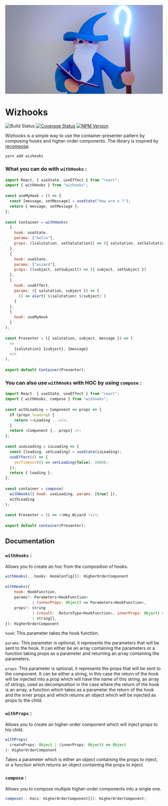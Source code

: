 ![Wizhooks](img/wizhooks.png)

# Wizhooks

![Build Status](https://img.shields.io/circleci/build/github/augustindlt/wizhooks)
[![Coverage Status](https://coveralls.io/repos/github/augustindlt/wizhooks/badge.svg?branch=master)](https://coveralls.io/github/augustindlt/wizhooks?branch=master)
[![NPM Version](https://img.shields.io/npm/v/wizhooks)](https://www.npmjs.com/package/wizhooks)

Wizhooks is a simple way to use the container-presenter pattern by composing hooks and higher-order components. The library is inspired by [recompose](https://github.com/acdlite/recompose).

```bash
yarn add wizhooks
```

### What you can do with `withHooks` :

```javascript
import React, { useState, useEffect } from "react";
import { withHooks } from "wizhooks";

const useMyHook = () => {
  const [message, setMessage] = useState("How are u ?");
  return { message, setMessage };
};

const Container = withHooks(
  {
    hook: useState,
    params: ["hello"],
    props: ([salutation, setSalutation]) => ({ salutation, setSalutation })
  },
  {
    hook: useState,
    params: ["wizard"],
    props: ([subject, setSubject]) => ({ subject, setSubject })
  },
  {
    hook: useEffect,
    params: ({ salutation, subject }) => [
      () => alert(`${salutation} ${subject}`)
    ]
  },
  {
    hook: useMyHook
  }
);

const Presenter = ({ salutation, subject, message }) => (
  <>
    {salutation} {subject}, {message}
  </>
);

export default Container(Presenter);
```

### You can also use `withHooks` with HOC by using `compose` :

```javascript
import React, { useState, useEffect } from "react";
import { withHooks, compose } from "wizhooks";

const withLoading = Component => props => {
  if (props.loading) {
    return <>Loading ...</>;
  }
  return <Component {...props} />;
};

const useLoading = isLoading => {
  const [loading, setLoading] = useState(isLoading);
  useEffect(() => {
    setTimeout(() => setLoading(false), 1000);
  });
  return { loading };
};

const container = compose(
  withHooks({ hook: useLoading, params: [true] }),
  withLoading
);

const Presenter = () => <>Hey Wizard !</>;

export default container(Presenter);
```

## Documentation

### `withHooks` :

Allows you to create an hoc from the composition of hooks.

```js
withHooks(...hooks: HookConfig[]): HigherOrderComponent

withHooks({
    hook: HookFunction,
    params?: Parameters<HookFunction>
            | (innerProps: Object) => Parameters<HookFunction>,
    props?: string
            | (result:  ReturnType<HookFunction>, innerProps: Object) => Object
            | string[],
}): HigherOrderComponent
```

`hook`: This parameter takes the hook function.

`params`: This parameter is optional, it represents the parameters that will be sent to the hook. It can either be an array containing the parameters or a function taking props as a parameter and returning an array containing the parameters.

`props`: This parameter is optional, it represents the props that will be sent to the component. It can be either a string, in this case the return of the hook will be injected into a prop which will have the name of this string, an array of strings, used as decomposition in the case where the return of the hook is an array, a function which takes as a parameter the return of the hook and the inner props and which returns an object which will be injected as props to the child.

### `withProps` :

Allows you to create an higher-order component which will inject props to his child.

```js
withProps(
  createProps: Object | (innerProps: Object) => Object
): HigherOrderComponent
```

Takes a parameter which is either an object containing the props to inject, or a function which returns an object containing the props to inject.

### `compose` :

Allows you to compose multiple higher-order components into a single one.

```js
compose(...hocs: HigherOrderComponent[]): HigherOrderComponent;
```
